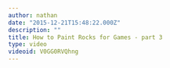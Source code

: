 ```yaml
---
author: nathan
date: "2015-12-21T15:48:22.000Z"
description: ""
title: How to Paint Rocks for Games - part 3
type: video
videoid: V0GG0RVQhng
---
```

